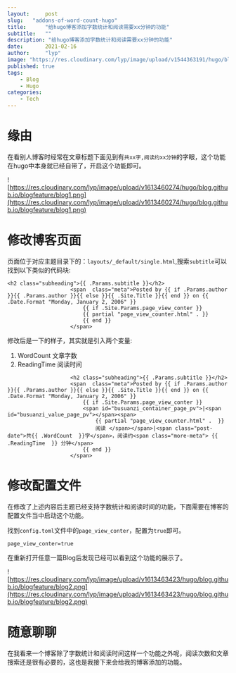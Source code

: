 ```yaml
---
layout:     post 
slug:   "addons-of-word-count-hugo"
title:      "给hugo博客添加字数统计和阅读需要xx分钟的功能"
subtitle:   ""
description: "给hugo博客添加字数统计和阅读需要xx分钟的功能"
date:       2021-02-16
author:     "lyp"
image: "https://res.cloudinary.com/lyp/image/upload/v1544363191/hugo/blog.github.io/743a4e9227e1f14cb24a1eb6db29e183.jpg"
published: true
tags:
    - Blog
    - Hugo
categories: 
    - Tech
---  
```


# 缘由  

在看别人博客时经常在文章标题下面见到有`共xx字,阅读约xx分钟`的字眼，这个功能在hugo中本身就已经自带了，开启这个功能即可。  

![https://res.cloudinary.com/lyp/image/upload/v1613460274/hugo/blog.github.io/blogfeature/blog1.png](https://res.cloudinary.com/lyp/image/upload/v1613460274/hugo/blog.github.io/blogfeature/blog1.png)

# 修改博客页面  

页面位于对应主题目录下的：`layouts/_default/single.html`,搜索`subtitle`可以找到以下类似的代码块:

```
<h2 class="subheading">{{ .Params.subtitle }}</h2>
                    <span  class="meta">Posted by {{ if .Params.author }}{{ .Params.author }}{{ else }}{{ .Site.Title }}{{ end }} on {{ .Date.Format "Monday, January 2, 2006" }}
                        {{ if .Site.Params.page_view_conter }}
                        {{ partial "page_view_counter.html" . }}
                        {{ end }}
                    </span>
```  

修改后是一下的样子，其实就是引入两个变量:  
1. WordCount 文章字数  
2. ReadingTime 阅读时间

```
                    <h2 class="subheading">{{ .Params.subtitle }}</h2>
                    <span  class="meta">Posted by {{ if .Params.author }}{{ .Params.author }}{{ else }}{{ .Site.Title }}{{ end }} on {{ .Date.Format "Monday, January 2, 2006" }}
                        {{ if .Site.Params.page_view_conter }}
                        <span id="busuanzi_container_page_pv">|<span id="busuanzi_value_page_pv"></span><span>
                            {{ partial "page_view_counter.html" .  }}
                            阅读 </span></span>|<span class="post-date">共{{ .WordCount  }}字</span>，阅读约<span class="more-meta"> {{ .ReadingTime  }} 分钟</span>
                        {{ end }}
                    </span>
```  

# 修改配置文件 

在修改了上述内容后主题已经支持字数统计和阅读时间的功能，下面需要在博客的配置文件当中启动这个功能。  

找到`config.toml`文件中的`page_view_conter`，配置为`true`即可。  

`page_view_conter=true`  

在重新打开任意一篇Blog后发现已经可以看到这个功能的展示了。  

![https://res.cloudinary.com/lyp/image/upload/v1613463423/hugo/blog.github.io/blogfeature/blog2.png](https://res.cloudinary.com/lyp/image/upload/v1613463423/hugo/blog.github.io/blogfeature/blog2.png)  

# 随意聊聊 

在我看来一个博客除了字数统计和阅读时间这样一个功能之外呢，阅读次数和文章搜索还是很有必要的，这也是我接下来会给我的博客添加的功能。